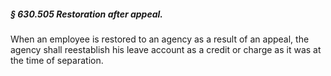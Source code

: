 ##### § 630.505 Restoration after appeal. #####

When an employee is restored to an agency as a result of an appeal, the agency shall reestablish his leave account as a credit or charge as it was at the time of separation.